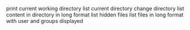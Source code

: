 print current working directory
list current directory
change directory
list content in directory in long format
list hidden files
list files in long format with user and groups displayed
